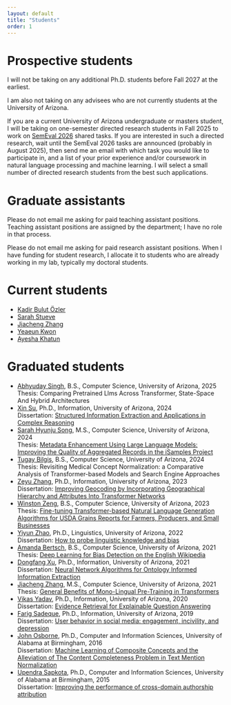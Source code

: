 ```yaml
---
layout: default
title: "Students"
order: 1
---
```


# Prospective students #

I will not be taking on any additional Ph.D. students before Fall 2027 at the earliest.

I am also not taking on any advisees who are not currently students at the University of Arizona.

If you are a current University of Arizona undergraduate or masters student, I will be taking on one-semester directed research students in Fall 2025 to work on [SemEval 2026](https://semeval.github.io/SemEval2026/) shared tasks.
If you are interested in such a directed research, wait until the SemEval 2026 tasks are announced (probably in August 2025), then send me an email with which task you would like to participate in, and a list of your prior experience and/or coursework in natural language processing and machine learning.
I will select a small number of directed research students from the best such applications.

# Graduate assistants #

Please do not email me asking for paid teaching assistant positions.
Teaching assistant positions are assigned by the department; I have no role in that process.

Please do not email me asking for paid research assistant positions.
When I have funding for student research, I allocate it to students who are already working in my lab, typically my doctoral students.

# Current students #

* [Kadir Bulut Özler](https://www.linkedin.com/in/kbozler/)
* [Sarah Stueve](https://www.linkedin.com/in/sarah-stueve/)
* [Jiacheng Zhang](https://www.linkedin.com/in/jiacheng-z-316147142/)
* [Yeaeun Kwon](https://yeaeunkwon.github.io/)
* [Ayesha Khatun](https://www.linkedin.com/in/ayeshakhatunsujana/)


# Graduated students #

* [Abhyuday Singh](https://www.linkedin.com/in/abhyudaysingh31), B.S., Computer Science, University of Arizona, 2025  
  Thesis: Comparing Pretrained Llms Across Transformer, State-Space And Hybrid Architectures
* [Xin Su](https://www.linkedin.com/in/xin-su-7a5297125/), Ph.D., Information, University of Arizona, 2024  
  Dissertation: [Structured Information Extraction and Applications in Complex Reasoning](https://repository.arizona.edu/handle/10150/675500)
* [Sarah Hyunju Song](https://www.linkedin.com/in/sarah-hyunju-song-a93894232), M.S., Computer Science, University of Arizona, 2024  
  Thesis: [Metadata Enhancement Using Large Language Models: Improving the Quality of Aggregated Records in the iSamples Project](https://repository.arizona.edu/handle/10150/672555)
* [Tugay Bilgis](https://www.linkedin.com/in/tbilgis/), B.S., Computer Science, University of Arizona, 2024  
  Thesis: Revisiting Medical Concept Normalization: a Comparative Analysis of Transformer-based Models and Search Engine Approaches
* [Zeyu Zhang](https://www.linkedin.com/in/zeyu-zhang-902035147/), Ph.D., Information, University of Arizona, 2023  
  Dissertation: [Improving Geocoding by Incorporating Geographical Hierarchy and Attributes Into Transformer Networks](https://repository.arizona.edu/handle/10150/670290)
* [Winston Zeng](https://www.linkedin.com/in/winston-zeng-a65a50159/), B.S., Computer Science, University of Arizona, 2023  
  Thesis: [Fine-tuning Transformer-based Natural Language Generation Algorithms for USDA Grains Reports for Farmers, Producers, and Small Businesses](https://repository.arizona.edu/handle/10150/668771)
* [Yiyun Zhao](https://www.linkedin.com/in/yiyunzhaoluna/), Ph.D., Linguistics, University of Arizona, 2022  
  Dissertation: [How to probe linguistic knowledge and bias](https://repository.arizona.edu/handle/10150/665646)
* [Amanda Bertsch](https://www.linkedin.com/in/amandabertsch/), B.S., Computer Science, University of Arizona, 2021  
  Thesis: [Deep Learning for Bias Detection on the English Wikipedia](https://repository.arizona.edu/handle/10150/666568)
* [Dongfang Xu](https://www.linkedin.com/in/dongfangxu9), Ph.D., Information, University of Arizona, 2021  
  Dissertation: [Neural Network Algorithms for Ontology Informed Information Extraction](https://repository.arizona.edu/handle/10150/650879)
* [Jiacheng Zhang](https://ischool.arizona.edu/people/jiacheng-zhang), M.S., Computer Science, University of Arizona, 2021  
  Thesis: [General Benefits of Mono-Lingual Pre-Training in Transformers](https://repository.arizona.edu/handle/10150/660173)
* [Vikas Yadav](https://www.linkedin.com/in/vyf95/), Ph.D., Information, University of Arizona, 2020  
  Dissertation: [Evidence Retrieval for Explainable Question Answering](https://repository.arizona.edu/handle/10150/656828)
* [Farig Sadeque](https://www.linkedin.com/in/farig-sadeque-a982125b/), Ph.D., Information, University of Arizona, 2019  
  Dissertation: [User behavior in social media: engagement, incivility, and depression](https://repository.arizona.edu/handle/10150/633192)
* [John Osborne](https://www.linkedin.com/in/john-osborne-11baa154/), Ph.D., Computer and Information Sciences, University of Alabama at Birmingham, 2016  
  Dissertation: [Machine Learning of Composite Concepts and the Alleviation of The Content Completeness Problem in Text Mention Normalization](https://www.proquest.com/docview/1853119123)
* [Upendra Sapkota](https://www.linkedin.com/in/inf-pen/), Ph.D., Computer and Information Sciences, University of Alabama at Birmingham, 2015  
  Dissertation: [Improving the performance of cross-domain authorship attribution](https://www.proquest.com/docview/1750069695/)
